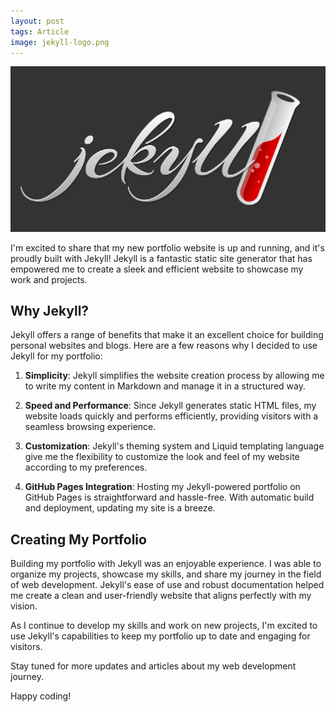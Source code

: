 ```yaml
---
layout: post
tags: Article
image: jekyll-logo.png
---
```

![Jekyll Logo](/assets/img/blog/jekyll-logo.png)

I'm excited to share that my new portfolio website is up and running, and it's proudly built with Jekyll! Jekyll is a fantastic static site generator that has empowered me to create a sleek and efficient website to showcase my work and projects.

## Why Jekyll?

Jekyll offers a range of benefits that make it an excellent choice for building personal websites and blogs. Here are a few reasons why I decided to use Jekyll for my portfolio:

1. **Simplicity**: Jekyll simplifies the website creation process by allowing me to write my content in Markdown and manage it in a structured way.

2. **Speed and Performance**: Since Jekyll generates static HTML files, my website loads quickly and performs efficiently, providing visitors with a seamless browsing experience.

3. **Customization**: Jekyll's theming system and Liquid templating language give me the flexibility to customize the look and feel of my website according to my preferences.

4. **GitHub Pages Integration**: Hosting my Jekyll-powered portfolio on GitHub Pages is straightforward and hassle-free. With automatic build and deployment, updating my site is a breeze.

## Creating My Portfolio

Building my portfolio with Jekyll was an enjoyable experience. I was able to organize my projects, showcase my skills, and share my journey in the field of web development. Jekyll's ease of use and robust documentation helped me create a clean and user-friendly website that aligns perfectly with my vision.

As I continue to develop my skills and work on new projects, I'm excited to use Jekyll's capabilities to keep my portfolio up to date and engaging for visitors.

Stay tuned for more updates and articles about my web development journey. 

Happy coding!
